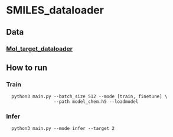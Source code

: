 # SMILES_dataloader

## Data

### [Mol_target_dataloader](https://github.com/alfredyewang/Mol_target_dataloader)


## How to run

### Train
```
  python3 main.py --batch_size 512 --mode [train, finetune] \
                  --path model_chem.h5 --loadmodel
```
### Infer
```
  python3 main.py --mode infer --target 2
```
